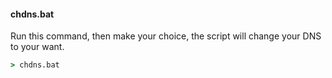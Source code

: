 #### chdns.bat


Run this command, then make your choice, the script will change your DNS to your want. 
``` cmd
> chdns.bat
```
